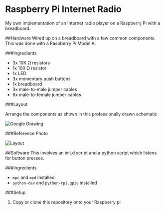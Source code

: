 Raspberry Pi Internet Radio
==================

My own implementation of an Internet radio player on a Raspberry Pi with a breadboard. 

##Hardware
Wired up on a breadboard with a few common components. This was done with a Raspberry Pi Model A. 

###Ingredients

* 3x 10K Ω resistors
* 1x 100 Ω resistor
* 1x LED
* 3x momentary push buttons
* 1x breadboard
* 3x male-to-male jumper cables
* 6x male-to-female jumper cables

###Layout

Arrange the components as shown in this professionally drawn schematic

![Google Drawing](https://docs.google.com/drawings/d/1pTASpTHduzxbRdfg-EzTlNQTGg3yXOJpRtLTJLngTbE/pub?w=960&h=720)


###Reference Photo

![Layout](http://farm3.staticflickr.com/2832/8994587405_99730d2fc1_b.jpg)


##Software
This involves an init.d script and a python script which listens for button presses.

###Ingredients

* `mpc` and `mpd` installed
* `python-dev` and `python-rpi.gpio` installed

###Setup

1. Copy or clone this repository onto your Raspberry pi
    
